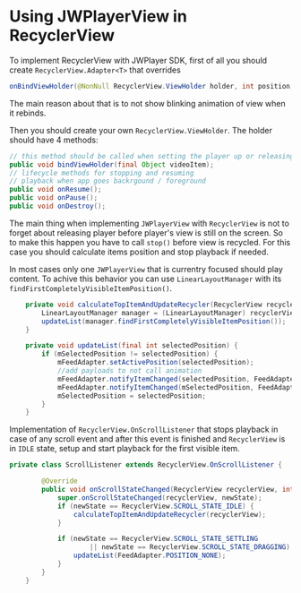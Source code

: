 # Using JWPlayerView in RecyclerView

To implement RecyclerView with JWPlayer SDK, first of all you should create `RecyclerView.Adapter<T>` that overrides 
```java
onBindViewHolder(@NonNull RecyclerView.ViewHolder holder, int position, @NonNull List<Object> payloads)
```
The main reason about that is to not show blinking animation of view when it rebinds. 

Then you should create your own `RecyclerView.ViewHolder`. The holder should have 4 methods:
```java
// this method should be called when setting the player up or releasing it
public void bindViewHolder(final Object videoItem);
// lifecycle methods for stopping and resuming 
// playback when app goes backrgound / foreground 
public void onResume(); 
public void onPause();
public void onDestroy();
```
The main thing when implementing `JWPlayerView` with `RecyclerView` is not to forget about releasing player before player's view is still on the screen. So to make this happen you have to call `stop()` before view is recycled. For this case you should calculate items position and stop playback if needed. 

In most cases only one `JWPlayerView` that is currentry focused should play content. To achive this behavior you can use `LinearLayoutManager` with its `findFirstCompletelyVisibleItemPosition()`.
```java
    private void calculateTopItemAndUpdateRecycler(RecyclerView recyclerView) {
        LinearLayoutManager manager = (LinearLayoutManager) recyclerView.getLayoutManager();
        updateList(manager.findFirstCompletelyVisibleItemPosition());
    }

    private void updateList(final int selectedPosition) {
        if (mSelectedPosition != selectedPosition) {
            mFeedAdapter.setActivePosition(selectedPosition);
            //add payloads to not call animation
            mFeedAdapter.notifyItemChanged(selectedPosition, FeedAdapter.ACTION_PLAY);
            mFeedAdapter.notifyItemChanged(mSelectedPosition, FeedAdapter.ACTION_STOP);
            mSelectedPosition = selectedPosition;
        }
    }
```
Implementation of `RecyclerView.OnScrollListener` that stops playback in case of any scroll event and after this event is finished and `RecyclerView` is in `IDLE` state, setup and start playback for the first visible item.
```java
private class ScrollListener extends RecyclerView.OnScrollListener {

        @Override
        public void onScrollStateChanged(RecyclerView recyclerView, int newState) {
            super.onScrollStateChanged(recyclerView, newState);
            if (newState == RecyclerView.SCROLL_STATE_IDLE) {
                calculateTopItemAndUpdateRecycler(recyclerView);
            }

            if (newState == RecyclerView.SCROLL_STATE_SETTLING
                    || newState == RecyclerView.SCROLL_STATE_DRAGGING) {
                updateList(FeedAdapter.POSITION_NONE);
            }
        }
    }
```

